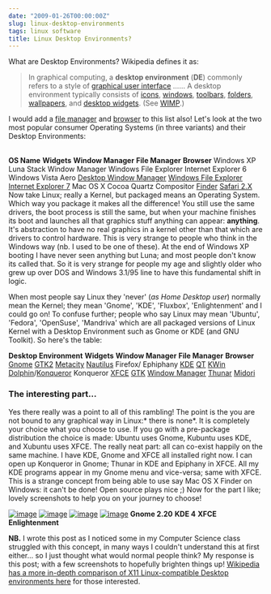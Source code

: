 ```yaml
---
date: "2009-01-26T00:00:00Z"
slug: linux-desktop-environments
tags: linux software
title: Linux Desktop Environments?
---
```


What are Desktop Environments? Wikipedia defines it as:

> In graphical computing, a **desktop environment** (**DE**) commonly
> refers to a style of [graphical user
> interface](http://en.wikipedia.org/wiki/Graphical_user_interface "Graphical user interface")
> ...... A desktop environment typically consists of
> [icons](http://en.wikipedia.org/wiki/Icon_(computing) "Icon (computing)"),
> [windows](http://en.wikipedia.org/wiki/Window_(computing) "Window (computing)"),
> [toolbars](http://en.wikipedia.org/wiki/Toolbar "Toolbar"),
> [folders](http://en.wikipedia.org/wiki/Directory_(file_systems) "Directory (file systems)"),
> [wallpapers](http://en.wikipedia.org/wiki/Computer_wallpaper "Computer wallpaper"),
> and [desktop
> widgets](http://en.wikipedia.org/wiki/Widget_engine "Widget engine").
> (See
> [WIMP](http://en.wikipedia.org/wiki/WIMP_(computing) "WIMP (computing)").)

I would add a [file manager](http://en.wikipedia.org/wiki/File_manager)
and [browser](http://en.wikipedia.org/wiki/Web_browser) to this list
also! Let's look at the two most popular consumer Operating Systems (in
three variants) and their Desktop Environments:

[](http://draft.blogger.com/post-create.g?blogID=7231752728434532377)   
**OS Name**
**Widgets**
**Window Manager**
**File Manager**
**Browser**
Windows XP
Luna
Stack Window Manager
Windows File Explorer
Internet Explorer 6
Windows Vista
Aero
[Desktop Window
Manager](http://en.wikipedia.org/wiki/Desktop_Window_Manager "Desktop Window Manager")
[Windows File Explorer](http://en.wikipedia.org/wiki/Windows_Explorer)
[Internet Explorer 7](http://en.wikipedia.org/wiki/Internet_Explorer)
Mac OS X
Cocoa
Quartz Compositor
[Finder](http://en.wikipedia.org/wiki/Finder_(software))
[Safari 2.X](http://en.wikipedia.org/wiki/Safari_(web_browser))
Now take Linux; really a Kernel, but packaged means an Operating System.
Which way you package it makes all the difference! You still use the
same drivers, the boot process is still the same, but when your machine
finishes its boot and launches all that graphics stuff anything can
appear: **anything**. It's abstraction to have no real graphics in a
kernel other than that which are drivers to control hardware. This is
very strange to people who think in the Windows way (nb. I used to be
one of these). At the end of Windows XP booting I have never seen
anything but Luna; and most people don't know its called that. So it is
very strange for people my age and slightly older who grew up over DOS
and Windows 3.1/95 line to have this fundamental shift in logic.

When most people say Linux they 'never' (*as Home Desktop user*)
normally mean the Kernel; they mean 'Gnome', 'KDE', 'Fluxbox',
'Enlightenment' and I could go on! To confuse further; people who say
Linux may mean 'Ubuntu', 'Fedora', 'OpenSuse', 'Mandriva' which are all
packaged versions of Linux Kernel with a Desktop Environment such as
Gnome or KDE (and GNU Toolkit). So here's the table:

**Desktop Environment**
**Widgets**
**Window Manager**
**File Manager**
**Browser**
[Gnome](http://www.gnome.org/)
[GTK2](http://en.wikipedia.org/wiki/GTK+)
[Metacity](http://en.wikipedia.org/wiki/Metacity)
[Nautilus](http://en.wikipedia.org/wiki/Nautilus_(file_manager))
Firefox/ Ephiphany
[KDE](http://www.kde.org/)
[QT](http://en.wikipedia.org/wiki/Qt_(toolkit))
[KWin](http://en.wikipedia.org/wiki/Kwin)
[Dolphin](http://en.wikipedia.org/wiki/Dolphin_(software))/[Konqueror](http://en.wikipedia.org/wiki/Konqueror)
Konqueror
[XFCE](http://www.xfce.org/)
[GTK](http://en.wikipedia.org/wiki/GTK+)
[Window Manager](http://www.xfce.org/projects/xfwm4/)
[Thunar](http://en.wikipedia.org/wiki/Thunar)
[Midori](http://en.wikipedia.org/wiki/Midori_(browser))
### The interesting part...

Yes there really was a point to all of this rambling! The point is the
you are not bound to any graphical way in Linux:* there is none*. It is
completely your choice what you choose to use. If you go with a
pre-package distribution the choice is made: Ubuntu uses Gnome, Kubuntu
uses KDE, and Xubuntu uses XFCE. The really neat part: all can co-exist
happily on the same machine. I have KDE, Gnome and XFCE all installed
right now. I can open up Konqueror in Gnome; Thunar in KDE and Epiphany
in XFCE. All my KDE programs appear in my Gnome menu and vice-versa;
same with XFCE. This is a strange concept from being able to use say Mac
OS X Finder on Windows: it can't be done! Open source plays nice ;) Now
for the part I like; lovely screenshots to help you on your journey to
choose!

[![image](http://upload.wikimedia.org/wikipedia/commons/thumb/f/fd/Gnome-2.20-screenshot.png/120px-Gnome-2.20-screenshot.png)](http://en.wikipedia.org/wiki/File:Gnome-2.20-screenshot.png)
[![image](http://upload.wikimedia.org/wikipedia/commons/thumb/5/54/KDE_4.png/120px-KDE_4.png)](http://en.wikipedia.org/wiki/File:KDE_4.png)
[![image](http://upload.wikimedia.org/wikipedia/commons/thumb/7/71/Xfce-4.4.png/120px-Xfce-4.4.png)](http://upload.wikimedia.org/wikipedia/commons/7/71/Xfce-4.4.png)
[![image](http://upload.wikimedia.org/wikipedia/en/thumb/0/09/Enlightenment_DR17_Screenshot.png/120px-Enlightenment_DR17_Screenshot.png)](http://upload.wikimedia.org/wikipedia/en/0/09/Enlightenment_DR17_Screenshot.png)
**Gnome 2.20**
**KDE 4**
**XFCE**
**Enlightenment**
  
  
**NB.** I wrote this post as I noticed some in my Computer Science class
struggled with this concept, in many ways I couldn't understand this at
first either... so I just thought what would normal people think? My
response is this post; with a few screenshots to hopefully brighten
things up! [Wikipedia has a more in-depth comparison of X11
Linux-compatible Desktop environments
here](http://en.wikipedia.org/wiki/Comparison_of_X_Window_System_desktop_environments#Desktop_comparison_information)
for those interested.
